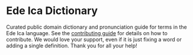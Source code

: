 
# Ede Ica Dictionary

Curated public domain dictionary and pronunciation guide for terms in the Ede Ica language. See the [contributing guide](https://github.com/drumworkteam/term/blob/make/.github/contributing.md) for details on how to contribute. We would love your support, even if it is just fixing a word or adding a single definition. Thank you for all your help!